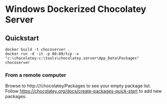 # Windows Dockerized Chocolatey Server
## Quickstart

`docker build -t chocoserver .`  
`docker run -d -it -p 80:80/tcp -v "c:\chocolatey:c:\tools\chocolatey.server\App_Data\Packages" chocoserver`

### From a remote computer

Browse to http://<server>/chocolatey/Packages to see your empty package list.  
Follow https://chocolatey.org/docs/create-packages-quick-start to add new packages.
